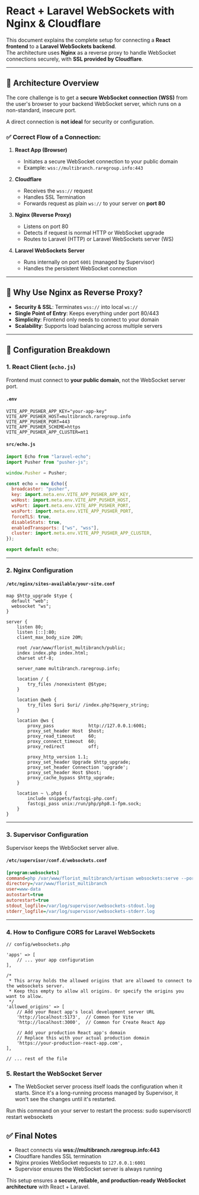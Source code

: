 # React + Laravel WebSockets with Nginx & Cloudflare

This document explains the complete setup for connecting a **React frontend** to a **Laravel WebSockets backend**.  
The architecture uses **Nginx** as a reverse proxy to handle WebSocket connections securely, with **SSL provided by Cloudflare**.

---

## 🔹 Architecture Overview

The core challenge is to get a **secure WebSocket connection (WSS)** from the user's browser to your backend WebSocket server, which runs on a non-standard, insecure port.  

A direct connection is **not ideal** for security or configuration.

### ✅ Correct Flow of a Connection:
1. **React App (Browser)**  
   - Initiates a secure WebSocket connection to your public domain  
   - Example: `wss://multibranch.raregroup.info:443`

2. **Cloudflare**  
   - Receives the `wss://` request  
   - Handles SSL Termination  
   - Forwards request as plain `ws://` to your server on **port 80**

3. **Nginx (Reverse Proxy)**  
   - Listens on port 80  
   - Detects if request is normal HTTP or WebSocket upgrade  
   - Routes to Laravel (HTTP) or Laravel WebSockets server (WS)

4. **Laravel WebSockets Server**  
   - Runs internally on port `6001` (managed by Supervisor)  
   - Handles the persistent WebSocket connection

---

## 🔹 Why Use Nginx as Reverse Proxy?

- **Security & SSL**: Terminates `wss://` into local `ws://`
- **Single Point of Entry**: Keeps everything under port 80/443
- **Simplicity**: Frontend only needs to connect to your domain
- **Scalability**: Supports load balancing across multiple servers

---

## 🔹 Configuration Breakdown

### 1. React Client (`echo.js`)

Frontend must connect to **your public domain**, not the WebSocket server port.

#### `.env`
```env
VITE_APP_PUSHER_APP_KEY="your-app-key"
VITE_APP_PUSHER_HOST=multibranch.raregroup.info
VITE_APP_PUSHER_PORT=443
VITE_APP_PUSHER_SCHEME=https
VITE_APP_PUSHER_APP_CLUSTER=mt1
```

#### `src/echo.js`
```javascript
import Echo from "laravel-echo";
import Pusher from "pusher-js";

window.Pusher = Pusher;

const echo = new Echo({
  broadcaster: "pusher",
  key: import.meta.env.VITE_APP_PUSHER_APP_KEY,
  wsHost: import.meta.env.VITE_APP_PUSHER_HOST,
  wsPort: import.meta.env.VITE_APP_PUSHER_PORT,
  wssPort: import.meta.env.VITE_APP_PUSHER_PORT,
  forceTLS: true,
  disableStats: true,
  enabledTransports: ["ws", "wss"],
  cluster: import.meta.env.VITE_APP_PUSHER_APP_CLUSTER,
});

export default echo;
```

---

### 2. Nginx Configuration

#### `/etc/nginx/sites-available/your-site.conf`
```nginx
map $http_upgrade $type {
  default "web";
  websocket "ws";
}

server {
    listen 80;
    listen [::]:80;
    client_max_body_size 20M;

    root /var/www/florist_multibranch/public;
    index index.php index.html;
    charset utf-8;

    server_name multibranch.raregroup.info;

    location / {
        try_files /nonexistent @$type;
    }

    location @web {
        try_files $uri $uri/ /index.php?$query_string;
    }

    location @ws {
        proxy_pass             http://127.0.0.1:6001;
        proxy_set_header Host  $host;
        proxy_read_timeout     60;
        proxy_connect_timeout  60;
        proxy_redirect         off;

        proxy_http_version 1.1;
        proxy_set_header Upgrade $http_upgrade;
        proxy_set_header Connection 'upgrade';
        proxy_set_header Host $host;
        proxy_cache_bypass $http_upgrade;
    }

    location ~ \.php$ {
        include snippets/fastcgi-php.conf;
        fastcgi_pass unix:/run/php/php8.1-fpm.sock;
    }
}
```

---

### 3. Supervisor Configuration

Supervisor keeps the WebSocket server alive.  

#### `/etc/supervisor/conf.d/websockets.conf`
```ini
[program:websockets]
command=php /var/www/florist_multibranch/artisan websockets:serve --port=6001
directory=/var/www/florist_multibranch
user=www-data
autostart=true
autorestart=true
stdout_logfile=/var/log/supervisor/websockets-stdout.log
stderr_logfile=/var/log/supervisor/websockets-stderr.log
```

---

### 4. How to Configure CORS for Laravel WebSockets

```
// config/websockets.php

'apps' => [
    // ... your app configuration
],

/*
 * This array holds the allowed origins that are allowed to connect to the websockets server.
 * Keep this empty to allow all origins. Or specify the origins you want to allow.
 */
'allowed_origins' => [
    // Add your React app's local development server URL
    'http://localhost:5173',  // Common for Vite
    'http://localhost:3000',  // Common for Create React App

    // Add your production React app's domain
    // Replace this with your actual production domain
    'https://your-production-react-app.com', 
],

// ... rest of the file
```

### 5. Restart the WebSocket Server

- The WebSocket server process itself loads the configuration when it starts. Since it's a long-running process managed by Supervisor, it won't see the changes until it's restarted.

Run this command on your server to restart the process: sudo supervisorctl restart websockets

## ✅ Final Notes
- React connects via **wss://multibranch.raregroup.info:443**
- Cloudflare handles SSL termination
- Nginx proxies WebSocket requests to `127.0.0.1:6001`
- Supervisor ensures the WebSocket server is always running

This setup ensures a **secure, reliable, and production-ready WebSocket architecture** with React + Laravel.
